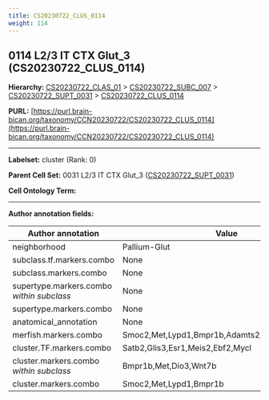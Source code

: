 ```yaml
---
title: CS20230722_CLUS_0114
weight: 114
---
```

## 0114 L2/3 IT CTX Glut_3 (CS20230722_CLUS_0114)
<b>Hierarchy: </b>
[CS20230722_CLAS_01](../CS20230722_CLAS_01) >
[CS20230722_SUBC_007](../CS20230722_SUBC_007) >
[CS20230722_SUPT_0031](../CS20230722_SUPT_0031) >
[CS20230722_CLUS_0114](../CS20230722_CLUS_0114)

**PURL:** [https://purl.brain-bican.org/taxonomy/CCN20230722/CS20230722_CLUS_0114](https://purl.brain-bican.org/taxonomy/CCN20230722/CS20230722_CLUS_0114)

---


**Labelset:** cluster (Rank: 0)

**Parent Cell Set:** 0031 L2/3 IT CTX Glut_3 ([CS20230722_SUPT_0031](../CS20230722_SUPT_0031))



**Cell Ontology Term:** 

[MARKER GENES.]: #


---

[TRANSFERRED ANNOTATIONS.]: #


[AUTHOR ANNOTATION FIELDS.]: #


**Author annotation fields:**

| Author annotation | Value |
|-------------------|-------|
|neighborhood|Pallium-Glut|
|subclass.tf.markers.combo|None|
|subclass.markers.combo|None|
|supertype.markers.combo _within subclass_|None|
|supertype.markers.combo|None|
|anatomical_annotation|None|
|merfish.markers.combo|Smoc2,Met,Lypd1,Bmpr1b,Adamts2,Dio3,Wnt7b,Tafa1|
|cluster.TF.markers.combo|Satb2,Glis3,Esr1,Meis2,Ebf2,Mycl|
|cluster.markers.combo _within subclass_|Bmpr1b,Met,Dio3,Wnt7b|
|cluster.markers.combo|Smoc2,Met,Lypd1,Bmpr1b|
